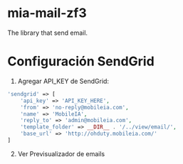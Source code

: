 # mia-mail-zf3
The library that send email.

# Configuración SendGrid

1. Agregar API_KEY de SendGrid:

```php
'sendgrid' => [
    'api_key' => 'API_KEY_HERE',
    'from' => 'no-reply@mobileia.com',
    'name' => 'MobileIA',
    'reply_to' => 'admin@mobileia.com',
    'template_folder' => __DIR__ . '/../view/email/',
    'base_url' => 'http://ohduty.mobileia.com/'
]
```

2. Ver Previsualizador de emails